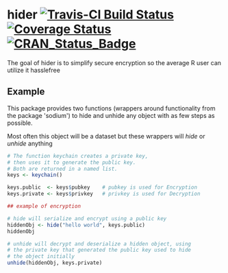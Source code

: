 # hider [![Travis-CI Build Status](https://travis-ci.com/bfatemi/hider?branch=master)](https://travis-ci.org/bfatemi/hider) [![Coverage Status](https://img.shields.io/coveralls/bfatemi/hider.svg)](https://coveralls.io/r/bfatemi/hider?branch=master) [![CRAN_Status_Badge](http://www.r-pkg.org/badges/version/hider)](https://cran.r-project.org/package=hider)

The goal of hider is to simplify secure encryption so the average R user can utilize it hasslefree

## Example

This package provides two functions (wrappers around functionality from the package 'sodium') to hide and unhide any object with as few steps as possible.

Most often this object will be a dataset but these wrappers will *hide* or *unhide* anything

```R
# The function keychain creates a private key,
# then uses it to generate the public key.
# Both are returned in a named list.
keys <- keychain()

keys.public  <- keys$pubkey    # pubkey is used for Encryption
keys.private <- keys$privkey   # privkey is used for Decryption

## example of encryption

# hide will serialize and encrypt using a public key
hiddenObj <- hide("hello world", keys.public)
hiddenObj

# unhide will decrypt and deserialize a hidden object, using 
# the private key that generated the public key used to hide 
# the object initially
unhide(hiddenObj, keys.private)

```
